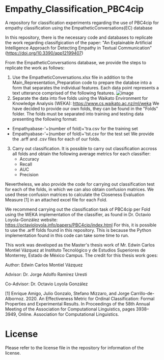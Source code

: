 # Empathy_Classification_PBC4cip

A repository for classification experiments regarding the use of PBC4cip for empathy classification using the EmpatheticConversations(EC) database

In this repository, there is the necessary code and databases to replicate the work regarding classifgication of the paper: "An Explainable Artificial Intelligence Approach for Detecting Empathy in Textual Communication" 
(https://doi.org/10.3390/app12199407) 

From the EmpatheticConversations database, we provide the steps to replicate the work as follows: 

1. Use the EmpatheticConversations.xlsx file in addition to the Main_Representation_Preparation code to prepare the databse into a form that separates the individual features.
   Each data point represents a text utterance comprised of the following features.
   ![image](https://github.com/Dregdael/Empathy_Classification_PBC4cip/assets/43532146/2721e7f8-614b-4dbc-b699-ffa37820a10d)
3. Separate the data into five folds using the Waikato Environment for Knowledge Analysis (WEKA): https://www.cs.waikato.ac.nz/ml/weka
   We have decided to provide our own folds, they can be found in the "Folds" folder.
   The folds must be separated into training and testing data presenting the following format:
  *   Empathyabase-'+(number of fold)+'tra.csv  for the training set
  *   Empathyabase-'+(number of fold)+'tst.csv  for the test set
   We provide the .arff and .csv files for each of our folds.
3. Carry out classification.
   It is possible to carry out classification accross all folds and obtain the following average metrics for each classifier:
    * Accuracy
    * Recall
    * AUC
    * Precision
      
  Nevertheless, we also provide the code for carrying out classification test for each of the folds, in which we can also obtain confusion matrices.
  We used these confusion matrices to calculate the Closeness Evaluation Measure [1] in an attached excel file for each Fold.

  We recommend carrying out the classification task of PBC4cip per Fold using the WEKA implementation of the classifier, as found in Dr. Octavio Loyola-González website: https://octavioloyola.info/papers/PBC4cip/index.html
  For this, it is possible to use the .arff folds found in this repository. This is because the Python implementation found in this code can take some time to run. 

  This work was developed as the Master's thesis work of Mr. Edwin Carlos Montiel Vázquez at Instituto Tecnológico y de Estudios Superiores de Monterrey, Estado de México Campus. 
  The credit for this thesis work goes: 

  Author: Edwin Carlos Montiel Vázquez

  Advisor: Dr. Jorge Adolfo Ramírez Uresti

  Co-Advisor: Dr. Octavio Loyola González 

   [1] Enrique Amigo, Julio Gonzalo, Stefano Mizzaro, and Jorge Carrillo-de-Albornoz. 2020. An Effectiveness Metric for Ordinal Classification: Formal Properties and Experimental Results. In Proceedings of the 58th Annual Meeting of the Association for Computational Linguistics, pages 3938–3949, Online. Association for Computational Linguistics.

# License
   Please refer to the license file in the repository for information of the license.
